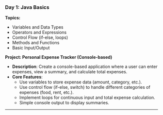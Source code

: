 ### **Day 1: Java Basics**
**Topics:**
- Variables and Data Types
- Operators and Expressions
- Control Flow (if-else, loops)
- Methods and Functions
- Basic Input/Output

**Project: Personal Expense Tracker (Console-based)**
- **Description**: Create a console-based application where a user can enter expenses, view a summary, and calculate total expenses.
- **Core Features**:
  - Use variables to store expense data (amount, category, etc.).
  - Use control flow (if-else, switch) to handle different categories of expenses (food, rent, etc.).
  - Implement loops for continuous input and total expense calculation.
  - Simple console output to display summaries.

---

